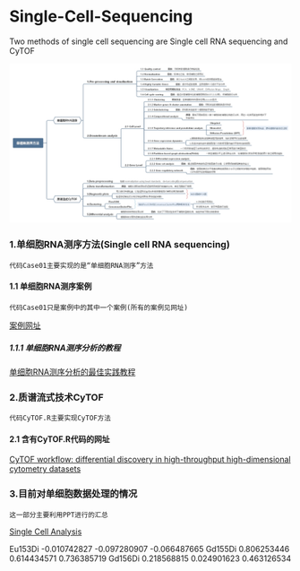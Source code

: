 # Single-Cell-Sequencing
Two methods of single cell sequencing are Single cell RNA sequencing and CyTOF
    <div align=center><img src=https://github.com/Ouyang-Dong/Single-Cell-Sequencing/blob/master/images/Scs.jpg/></div>
### 1.单细胞RNA测序方法(Single cell RNA sequencing)
    代码Case01主要实现的是“单细胞RNA测序”方法
#### 1.1 单细胞RNA测序案例
    代码Case01只是案例中的其中一个案例(所有的案例见网址)
[案例网址](https://github.com/theislab/single-cell-tutorial/)
##### 1.1.1 单细胞RNA测序分析的教程
[单细胞RNA测序分析的最佳实践教程](https://www.plob.org/article/23166.html)
### 2.质谱流式技术CyTOF
    代码CyTOF.R主要实现CyTOF方法
#### 2.1 含有CyTOF.R代码的网址
[CyTOF workflow: differential discovery in high-throughput high-dimensional cytometry datasets](https://www.bioconductor.org/help/course-materials/2017/BioC2017/Day2/Workshops/CyTOF/doc/cytofWorkflow_BioC2017workshop.html#data-description/)
### 3.目前对单细胞数据处理的情况
    这一部分主要利用PPT进行的汇总
[Single Cell Analysis](https://pdf.maitube.com/pdf/?e=agKKLayw61hgka)


Eu153Di	-0.010742827	-0.097280907	-0.066487665
Gd155Di	0.806253446	0.614434571	0.736385719
Gd156Di	0.218568815	0.024901623	0.463126534
